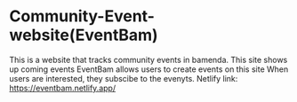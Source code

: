 # Community-Event-website(EventBam)
This is a website that tracks  community events in bamenda.
This site shows up coming events
EventBam allows users to create events on this site
When users are interested, they subscibe to the evenyts.
Netlify link: https://eventbam.netlify.app/
